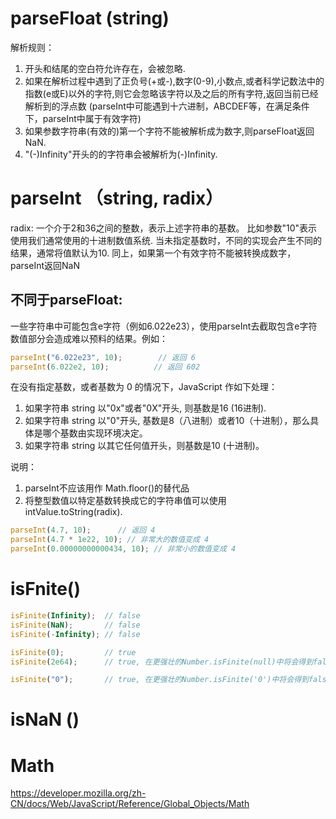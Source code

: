 # parseFloat (string)
解析规则：
1. 开头和结尾的空白符允许存在，会被忽略.
2. 如果在解析过程中遇到了正负号(+或-),数字(0-9),小数点,或者科学记数法中的指数(e或E)以外的字符,则它会忽略该字符以及之后的所有字符,返回当前已经解析到的浮点数
(parseInt中可能遇到十六进制，ABCDEF等，在满足条件下，parseInt中属于有效字符)
3. 如果参数字符串(有效的)第一个字符不能被解析成为数字,则parseFloat返回NaN.
4. "(-)Infinity"开头的的字符串会被解析为(-)Infinity.


# parseInt （string, radix）
radix: 一个介于2和36之间的整数，表示上述字符串的基数。
比如参数"10"表示使用我们通常使用的十进制数值系统.
当未指定基数时，不同的实现会产生不同的结果，通常将值默认为10.
同上，如果第一个有效字符不能被转换成数字，parseInt返回NaN

## 不同于parseFloat:
一些字符串中可能包含e字符（例如6.022e23），使用parseInt去截取包含e字符数值部分会造成难以预料的结果。例如：
```js
parseInt("6.022e23", 10);        // 返回 6
parseInt(6.022e2, 10);          // 返回 602
```

在没有指定基数，或者基数为 0 的情况下，JavaScript 作如下处理：
1. 如果字符串 string 以"0x"或者"0X"开头, 则基数是16 (16进制).
2. 如果字符串 string 以"0"开头, 基数是8（八进制）或者10（十进制），那么具体是哪个基数由实现环境决定。
3. 如果字符串 string 以其它任何值开头，则基数是10 (十进制)。

说明：
1. parseInt不应该用作 Math.floor()的替代品
2. 将整型数值以特定基数转换成它的字符串值可以使用 intValue.toString(radix).

```js
parseInt(4.7, 10);      // 返回 4
parseInt(4.7 * 1e22, 10); // 非常大的数值变成 4
parseInt(0.00000000000434, 10); // 非常小的数值变成 4
```

# isFnite()
```js
isFinite(Infinity);  // false
isFinite(NaN);       // false
isFinite(-Infinity); // false

isFinite(0);         // true
isFinite(2e64);      // true, 在更强壮的Number.isFinite(null)中将会得到false

isFinite("0");       // true, 在更强壮的Number.isFinite('0')中将会得到false
```

# isNaN ()

# Math
https://developer.mozilla.org/zh-CN/docs/Web/JavaScript/Reference/Global_Objects/Math

